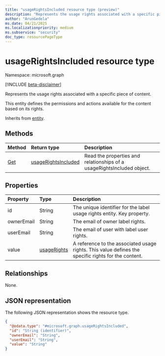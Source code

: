 ```yaml
---
title: "usageRightsIncluded resource type (preview)"
description: "Represents the usage rights associated with a specific piece of content."
author: "ArunGedela"
ms.date: 04/21/2025
ms.localizationpriority: medium
ms.subservice: "security"
doc_type: resourcePageType
---
```


# usageRightsIncluded resource type

Namespace: microsoft.graph

[!INCLUDE [beta-disclaimer](../../includes/beta-disclaimer.md)]

Represents the usage rights associated with a specific piece of content.

This entity defines the permissions and actions available for the content based on its rights.

Inherits from [entity](../resources/entity.md).

## Methods

|Method|Return type|Description|
|:---|:---|:---|
|[Get](../api/usagerightsincluded-get.md)|[usageRightsIncluded](../resources/usagerightsincluded.md)|Read the properties and relationships of a usageRightsIncluded object.|

## Properties

|Property|Type|Description|
|:---|:---|:---|
|id|String|The unique identifier for the label usage rights entity. Key property.|
|ownerEmail|String|The email of owner label rights.|
|userEmail|String|The email of user with label user rights.|
|value|[usageRights](../resources/usagerights.md)|A reference to the associated usage rights. This value defines the specific rights for the content.|

## Relationships

None.

## JSON representation

The following JSON representation shows the resource type.
<!-- {
  "blockType": "resource",
  "keyProperty": "id",
  "@odata.type": "microsoft.graph.usageRightsIncluded",
  "baseType": "microsoft.graph.entity",
  "openType": false
}
-->
``` json
{
  "@odata.type": "#microsoft.graph.usageRightsIncluded",
  "id": "String (identifier)",
  "ownerEmail": "String",
  "userEmail": "String",
  "value": "String"
}
```
